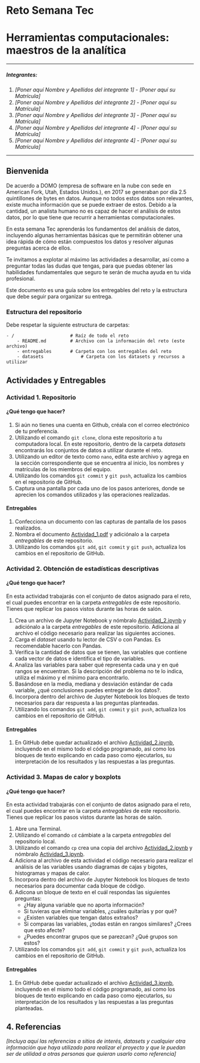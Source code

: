 # Reto Semana Tec

# Herramientas computacionales: maestros de la analítica
---

##### Integrantes:
1. *[Poner aquí Nombre y Apellidos del integrante 1]* - *[Poner aquí su Matrícula]* 
2. *[Poner aquí Nombre y Apellidos del integrante 2]* - *[Poner aquí su Matrícula]* 
3. *[Poner aquí Nombre y Apellidos del integrante 3]* - *[Poner aquí su Matrícula]* 
4. *[Poner aquí Nombre y Apellidos del integrante 4]* - *[Poner aquí su Matrícula]*
5. *[Poner aquí Nombre y Apellidos del integrante 4]* - *[Poner aquí su Matrícula]*

---
## Bienvenida

De acuerdo a DOMO (empresa de software en la nube con sede en American Fork, Utah, Estados Unidos.), en 2017 se generaban por día 2.5 quintillones de bytes en datos. Aunque no todos estos datos son relevantes, existe mucha información que se puede extraer de estos. Debido a la cantidad, un analista humano no es capaz de hacer el análisis de estos datos, por lo que tiene que recurrir a herramientas computacionales.

En esta semana Tec aprenderás los fundamentos del análisis de datos, incluyendo algunas herramientas básicas que te permitirán obtener una idea rápida de cómo están compuestos los datos y resolver algunas preguntas acerca de ellos.

Te invitamos a explotar al máximo las actividades a desarrollar, así como a preguntar todas las dudas que tengas, para que puedas obtener las habilidades fundamentales que seguro te serán de mucha ayuda en tu vida profesional.

Este documento es una guía sobre los entregables del reto y la estructura que debe seguir para organizar su entrega.

### Estructura del repositorio

Debe respetar la siguiente estructura de carpetas:
```
- / 			        # Raíz de todo el reto
    - README.md			# Archivo con la información del reto (este archivo)
    - entregables		# Carpeta con los entregables del reto
    - datasets		        # Carpeta con los datasets y recursos a utilizar
```

## Actividades y Entregables 

### Actividad 1. Repositorio

#### ¿Qué tengo que hacer?

1. Si aún no tienes una cuenta en Github, créala con el correo electrónico de tu preferencia.
2. Utilizando el comando `git clone`, clona este repositorio a tu computadora local. En este repositorio, dentro de la carpeta *datasets* encontrarás los conjuntos de datos a utilizar durante el reto.
3. Utilizando un editor de texto como `nano`, edita este archivo y agrega en la sección correspondiente que se encuentra al inicio, los nombres y matrículas de los miembros del equipo.
5. Utilizando los comandos `git commit` y `git push`, actualiza los cambios en el repositorio de GitHub.
6. Captura una pantalla por cada uno de los pasos anteriores, donde se aprecien los comandos utilizados y las operaciones realizadas.

#### Entregables 

1. Confecciona un documento con las capturas de pantalla de los pasos realizados.
2. Nombra el documento [Actividad_1.pdf](entregables/Actividad_1.pdf) y adiciónalo a la carpeta *entregables* de este repositorio.
3. Utilizando los comandos `git add`, `git commit` y `git push`, actualiza los cambios en el repositorio de GitHub.

### Actividad 2. Obtención de estadísticas descriptivas

#### ¿Qué tengo que hacer?

En esta actividad trabajarás con el conjunto de datos asignado para el reto, el cual puedes encontrar en la carpeta *entregables* de este repositorio. Tienes que replicar los pasos vistos durante las horas de salón.

1. Crea un archivo de Jupyter Notebook y nómbralo [Actividad_2.ipynb](entregables/Actividad_2.ipynb) y adiciónalo a la carpeta *entregables* de este repositorio. Adiciona al archivo el código necesario para realizar las siguientes acciones.
2. Carga el *dataset* usando tu lector de CSV o con Pandas. Es recomendable hacerlo con Pandas.
3. Verifica la cantidad de datos que se tienen, las variables que contiene cada vector de datos e identifica el tipo de variables.
4. Analiza las variables para saber qué representa cada una y en qué rangos se encuentran. Si la descripción del problema no te lo indica, utiliza el máximo y el mínimo para encontrarlo.
5. Basándose en la media, mediana y desviación estándar de cada variable, ¿qué conclusiones puedes entregar de los datos?.
6. Incorpora dentro del archivo de Jupyter Notebook los bloques de texto necesarios para dar respuesta a las preguntas planteadas.
7. Utilizando los comandos  `git add`, `git commit` y `git push`, actualiza los cambios en el repositorio de GitHub.

#### Entregables 

1. En GitHub debe quedar actualizado el archivo [Actividad_2.ipynb](entregables/Actividad_2.ipynb), incluyendo en el mismo todo el código programado, así como los bloques de texto explicando en cada paso como ejecutarlos, su interpretación de los resultados y las respuestas a las preguntas.

### Actividad 3. Mapas de calor y boxplots

#### ¿Qué tengo que hacer?

En esta actividad trabajarás con el conjunto de datos asignado para el reto, el cual puedes encontrar en la carpeta *entregables* de este repositorio. Tienes que replicar los pasos vistos durante las horas de salón.

1. Abre una Terminal.
2. Utilizando el comando `cd` cámbiate a la carpeta *entregables* del repositorio local.
3. Utilizando el comando `cp` crea una copia del archivo [Actividad_2.ipynb](entregables/Actividad_2.ipynb) y nómbralo [Actividad_3.ipynb](entregables/Actividad_3.ipynb).
4. Adiciona al archivo de esta actividad el código necesario para realizar el análisis de las variables usando diagramas de cajas y bigotes, histogramas y mapas de calor.
5. Incorpora dentro del archivo de Jupyter Notebook los bloques de texto necesarios para documentar cada bloque de código.
6. Adicona un bloque de texto en el cuál respondas las siguientes preguntas:
    - ¿Hay alguna variable que no aporta información?
    - Si tuvieras que eliminar variables, ¿cuáles quitarías y por qué?
    - ¿Existen variables que tengan datos extraños?
    - Si comparas las variables, ¿todas están en rangos similares? ¿Crees que esto afecte?
    - ¿Puedes encontrar grupos que se parezcan? ¿Qué grupos son estos?
7. Utilizando los comandos  `git add`, `git commit` y `git push`, actualiza los cambios en el repositorio de GitHub.

#### Entregables 

1. En GitHub debe quedar actualizado el archivo [Actividad_3.ipynb](entregables/Actividad_3.ipynb), incluyendo en el mismo todo el código programado, así como los bloques de texto explicando en cada paso como ejecutarlos, su interpretación de los resultados y las respuestas a las preguntas planteadas.

## 4. Referencias

*[Incluya aquí las referencias a sitios de interés, datasets y cualquier otra información que haya utilizado para realizar el proyecto y que le puedan ser de utilidad a otras personas que quieran usarlo como referencia]*
